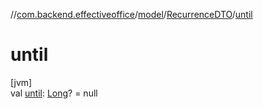 //[com.backend.effectiveoffice](../../../index.md)/[model](../index.md)/[RecurrenceDTO](index.md)/[until](until.md)

# until

[jvm]\
val [until](until.md): [Long](https://kotlinlang.org/api/latest/jvm/stdlib/kotlin/-long/index.html)? = null
